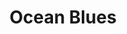 ---
layout: product-presets
title: Ocean Blues
price: $25
before-image: /uploads/travel/travel-3.jpg
after-image: /uploads/travel/travel-4.jpg
slug: ocean-blues
---